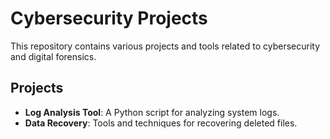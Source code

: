 # Cybersecurity Projects
This repository contains various projects and tools related to cybersecurity and digital forensics.

## Projects
- **Log Analysis Tool**: A Python script for analyzing system logs.
- **Data Recovery**: Tools and techniques for recovering deleted files.

